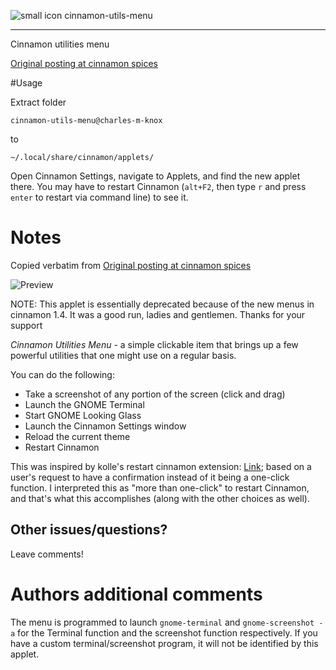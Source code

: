 ![small icon](https://raw.githubusercontent.com/chuck-knox/cinnamon-utils-menu/master/doc/small_ico.png "Small icon") cinnamon-utils-menu

---

Cinnamon utilities menu

[Original posting at cinnamon spices](http://cinnamon-spices.linuxmint.com/applets/view/30)

#Usage

Extract folder

```
cinnamon-utils-menu@charles-m-knox
```

to

```
~/.local/share/cinnamon/applets/
```

Open Cinnamon Settings, navigate to Applets, and find the new applet there. You may have to restart Cinnamon (`alt+F2`, then type `r` and press `enter` to restart via command line) to see it.

# Notes

Copied verbatim from [Original posting at cinnamon spices](http://cinnamon-spices.linuxmint.com/applets/view/30)

![Preview](https://raw.githubusercontent.com/chuck-knox/cinnamon-utils-menu/master/doc/preview.png "Preview")

NOTE: This applet is essentially deprecated because of the new menus in cinnamon 1.4. It was a good run, ladies and gentlemen. Thanks for your support


*Cinnamon Utilities Menu* - a simple clickable item that brings up a few powerful utilities that one might use on a regular basis.

You can do the following:

- Take a screenshot of any portion of the screen (click and drag)
- Launch the GNOME Terminal
- Start GNOME Looking Glass
- Launch the Cinnamon Settings window
- Reload the current theme
- Restart Cinnamon

This was inspired by kolle's restart cinnamon extension: [Link](http://cinnamon-spices.linuxmint.com/applets/view/14); based on a user's request to have a confirmation instead of it being a one-click function. I interpreted this as "more than one-click" to restart Cinnamon, and that's what this accomplishes (along with the other choices as well).

## Other issues/questions?

Leave comments!

# Authors additional comments

The menu is programmed to launch `gnome-terminal` and `gnome-screenshot -a` for the Terminal function and the screenshot function respectively. If you have a custom terminal/screenshot program, it will not be identified by this applet.
